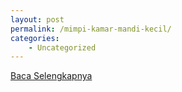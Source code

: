 ```yaml
---
layout: post
permalink: /mimpi-kamar-mandi-kecil/
categories:
    - Uncategorized
---
```


[Baca Selengkapnya](/04)